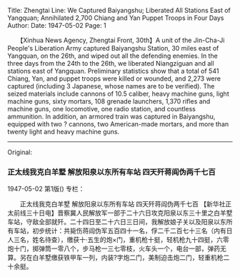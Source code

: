 Title: Zhengtai Line: We Captured Baiyangshu; Liberated All Stations East of Yangquan; Annihilated 2,700 Chiang and Yan Puppet Troops in Four Days
Author:
Date: 1947-05-02
Page: 1

　　【Xinhua News Agency, Zhengtai Front, 30th】A unit of the Jin-Cha-Ji People's Liberation Army captured Baiyangshu Station, 30 miles east of Yangquan, on the 26th, and wiped out all the defending enemies. In the three days from the 24th to the 26th, we liberated Niangziguan and all stations east of Yangquan. Preliminary statistics show that a total of 541 Chiang, Yan, and puppet troops were killed or wounded, and 2,273 were captured (including 3 Japanese, whose names are to be verified). The seized materials include cannons of 10.5 caliber, heavy machine guns, light machine guns, sixty mortars, 108 grenade launchers, 1,370 rifles and machine guns, one locomotive, one radio station, and countless ammunition. In addition, an armored train was captured in Baiyangshu, equipped with two ? cannons, two American-made mortars, and more than twenty light and heavy machine guns.



<hr /> 

Original: 


### 正太线我克白羊墅  解放阳泉以东所有车站  四天歼蒋阎伪两千七百

1947-05-02
第1版()
专栏：

　　正太线我克白羊墅 
    解放阳泉以东所有车站  四天歼蒋阎伪两千七百
    【新华社正太前线三十日电】晋察冀人民解放军一部于二十六日攻克阳泉以东三十里之白羊墅车站，守敌全部就歼。二十四日至二十六日三日间，我解放娘子关以及阳泉以东所有车站，初步统计：共毙伤蒋阎伪军五百四十一名，俘二千二百七十三名（内有日人三名，姓名待查），缴获十·五生的炮×门，重机枪十挺，轻机枪九十四挺，六零炮十门，掷弹筒一零八个，步马枪一三七零枝，火车头一个，电台一部，弹药无算。另在白羊墅缴获铁甲车一列，内装?字炮二门，美制迫击炮二门，轻重机枪二十余挺。
